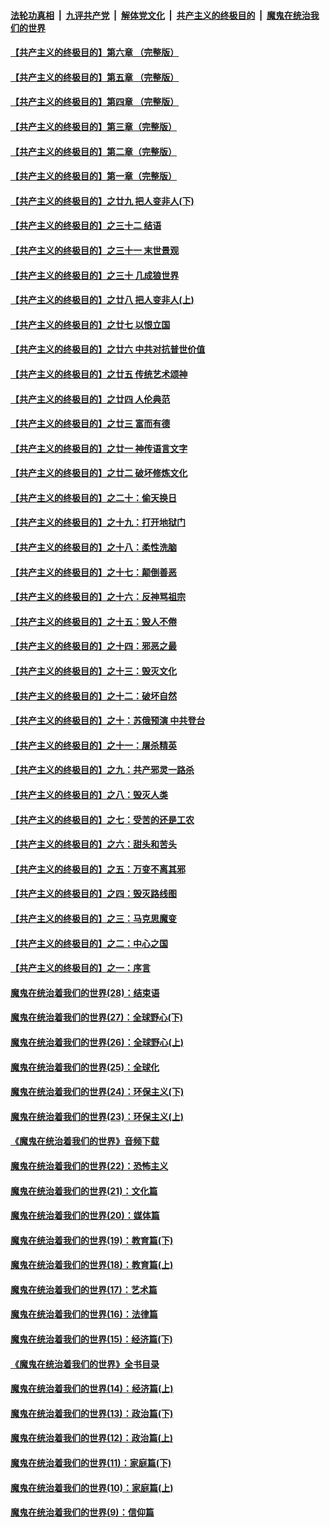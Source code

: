 ####  [法轮功真相](../../../../basic/blob/master/README.md?t=04020901) &nbsp;|&nbsp; [九评共产党](../../../../9ping.md/blob/master/README.md?t=04020901) &nbsp;|&nbsp; [解体党文化](../../../../jtdwh.md/blob/master/README.md?t=04020901)  &nbsp;|&nbsp; [共产主义的终极目的](../../../../gczydzjmd.md/blob/master/README.md?t=04020901) &nbsp;|&nbsp; [魔鬼在统治我们的世界](../../../../mgztzwmdsj.md/blob/master/README.md?t=04020901) 

#### [【共产主义的终极目的】第六章 （完整版）](../pages/nsc422/n11428913.md?t=04020901) 

#### [【共产主义的终极目的】第五章 （完整版）](../pages/nsc422/n11428912.md?t=04020901) 

#### [【共产主义的终极目的】第四章 （完整版）](../pages/nsc422/n11428907.md?t=04020901) 

#### [【共产主义的终极目的】第三章（完整版）](../pages/nsc422/n11428848.md?t=04020901) 

#### [【共产主义的终极目的】第二章（完整版）](../pages/nsc422/n11428831.md?t=04020901) 

#### [【共产主义的终极目的】第一章（完整版）](../pages/nsc422/n11417651.md?t=04020901) 

#### [【共产主义的终极目的】之廿九 把人变非人(下)](../pages/nsc422/n11344140.md?t=04020901) 

#### [【共产主义的终极目的】之三十二 结语](../pages/nsc422/n11360535.md?t=04020901) 

#### [【共产主义的终极目的】之三十一 末世景观](../pages/nsc422/n11351129.md?t=04020901) 

#### [【共产主义的终极目的】之三十 几成狼世界](../pages/nsc422/n11348280.md?t=04020901) 

#### [【共产主义的终极目的】之廿八 把人变非人(上)](../pages/nsc422/n11340492.md?t=04020901) 

#### [【共产主义的终极目的】之廿七 以恨立国](../pages/nsc422/n11336944.md?t=04020901) 

#### [【共产主义的终极目的】之廿六 中共对抗普世价值](../pages/nsc422/n11324785.md?t=04020901) 

#### [【共产主义的终极目的】之廿五 传统艺术颂神](../pages/nsc422/n11296396.md?t=04020901) 

#### [【共产主义的终极目的】之廿四 人伦典范](../pages/nsc422/n11296397.md?t=04020901) 

#### [【共产主义的终极目的】之廿三 富而有德](../pages/nsc422/n11283598.md?t=04020901) 

#### [【共产主义的终极目的】之廿一 神传语言文字](../pages/nsc422/n11263265.md?t=04020901) 

#### [【共产主义的终极目的】之廿二 破坏修炼文化](../pages/nsc422/n11245728.md?t=04020901) 

#### [【共产主义的终极目的】之二十：偷天换日](../pages/nsc422/n11238846.md?t=04020901) 

#### [【共产主义的终极目的】之十九：打开地狱门](../pages/nsc422/n11206376.md?t=04020901) 

#### [【共产主义的终极目的】之十八：柔性洗脑](../pages/nsc422/n11199994.md?t=04020901) 

#### [【共产主义的终极目的】之十七：颠倒善恶](../pages/nsc422/n11179782.md?t=04020901) 

#### [【共产主义的终极目的】之十六：反神骂祖宗](../pages/nsc422/n11166798.md?t=04020901) 

#### [【共产主义的终极目的】之十五：毁人不倦](../pages/nsc422/n11166792.md?t=04020901) 

#### [【共产主义的终极目的】之十四：邪恶之最](../pages/nsc422/n11150249.md?t=04020901) 

#### [【共产主义的终极目的】之十三：毁灭文化](../pages/nsc422/n11135227.md?t=04020901) 

#### [【共产主义的终极目的】之十二：破坏自然](../pages/nsc422/n11135214.md?t=04020901) 

#### [【共产主义的终极目的】之十：苏俄预演 中共登台](../pages/nsc422/n11118424.md?t=04020901) 

#### [【共产主义的终极目的】之十一：屠杀精英](../pages/nsc422/n11118442.md?t=04020901) 

#### [【共产主义的终极目的】之九：共产邪灵一路杀](../pages/nsc422/n11114139.md?t=04020901) 

#### [【共产主义的终极目的】之八：毁灭人类](../pages/nsc422/n11108503.md?t=04020901) 

#### [【共产主义的终极目的】之七：受苦的还是工农](../pages/nsc422/n11101809.md?t=04020901) 

#### [【共产主义的终极目的】之六：甜头和苦头](../pages/nsc422/n11096971.md?t=04020901) 

#### [【共产主义的终极目的】之五：万变不离其邪](../pages/nsc422/n11091285.md?t=04020901) 

#### [【共产主义的终极目的】之四：毁灭路线图](../pages/nsc422/n11086284.md?t=04020901) 

#### [【共产主义的终极目的】之三：马克思魔变](../pages/nsc422/n11061941.md?t=04020901) 

#### [【共产主义的终极目的】之二：中心之国](../pages/nsc422/n11047728.md?t=04020901) 

#### [【共产主义的终极目的】之一：序言](../pages/nsc422/n11086077.md?t=04020901) 

#### [魔鬼在统治着我们的世界(28)：结束语](../pages/nsc422/n10936246.md?t=04020901) 

#### [魔鬼在统治着我们的世界(27)：全球野心(下)](../pages/nsc422/n10928319.md?t=04020901) 

#### [魔鬼在统治着我们的世界(26)：全球野心(上)](../pages/nsc422/n10900318.md?t=04020901) 

#### [魔鬼在统治着我们的世界(25)：全球化](../pages/nsc422/n10788205.md?t=04020901) 

#### [魔鬼在统治着我们的世界(24)：环保主义(下)](../pages/nsc422/n10695307.md?t=04020901) 

#### [魔鬼在统治着我们的世界(23)：环保主义(上)](../pages/nsc422/n10688613.md?t=04020901) 

#### [《魔鬼在统治着我们的世界》音频下载](../pages/nsc422/n10635553.md?t=04020901) 

#### [魔鬼在统治着我们的世界(22)：恐怖主义](../pages/nsc422/n10614727.md?t=04020901) 

#### [魔鬼在统治着我们的世界(21)：文化篇](../pages/nsc422/n10597706.md?t=04020901) 

#### [魔鬼在统治着我们的世界(20)：媒体篇](../pages/nsc422/n10586579.md?t=04020901) 

#### [魔鬼在统治着我们的世界(19)：教育篇(下)](../pages/nsc422/n10564808.md?t=04020901) 

#### [魔鬼在统治着我们的世界(18)：教育篇(上)](../pages/nsc422/n10526970.md?t=04020901) 

#### [魔鬼在统治着我们的世界(17)：艺术篇](../pages/nsc422/n10499093.md?t=04020901) 

#### [魔鬼在统治着我们的世界(16)：法律篇](../pages/nsc422/n10485969.md?t=04020901) 

#### [魔鬼在统治着我们的世界(15)：经济篇(下)](../pages/nsc422/n10469975.md?t=04020901) 

#### [《魔鬼在统治着我们的世界》全书目录](../pages/nsc422/n10464261.md?t=04020901) 

#### [魔鬼在统治着我们的世界(14)：经济篇(上)](../pages/nsc422/n10457370.md?t=04020901) 

#### [魔鬼在统治着我们的世界(13)：政治篇(下)](../pages/nsc422/n10448270.md?t=04020901) 

#### [魔鬼在统治着我们的世界(12)：政治篇(上)](../pages/nsc422/n10444576.md?t=04020901) 

#### [魔鬼在统治着我们的世界(11)：家庭篇(下)](../pages/nsc422/n10440961.md?t=04020901) 

#### [魔鬼在统治着我们的世界(10)：家庭篇(上)](../pages/nsc422/n10435448.md?t=04020901) 

#### [魔鬼在统治着我们的世界(9)：信仰篇](../pages/nsc422/n10432159.md?t=04020901) 

